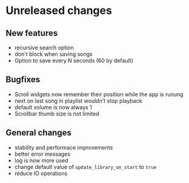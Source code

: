 # Unreleased changes

## New features
- recursive search option
- don't block when saving songs
- Option to save every N seconds (60 by default)

## Bugfixes
- Scroll widgets now remember their position while the app is runung
- next on last song in playlist wouldn't stop playback
- default volume is now always 1
- Scrollbar thumb size is not limited

## General changes
- stability and performace improvements
- better error messages
- log is now more used
- change default value of `update_library_on_start` to `true`
- reduce IO operations
